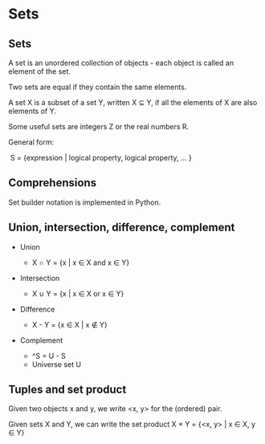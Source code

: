 # Sets

## Sets

A set is an unordered collection of objects - each object is called an element of the set.

Two sets are equal if they contain the same elements.

A set X is a subset of a set Y, written X ⊆ Y, if all the elements of X are also elements of Y.

Some useful sets are integers Z or the real numbers R.

General form:

​	S = {expression | logical property, logical property, ... }

## Comprehensions

Set builder notation is implemented in Python.

## Union, intersection, difference, complement

* Union
  * X ∩ Y = {x | x ∈ X and x ∈ Y}

* Intersection
  * X ∪ Y = {x | x ∈ X or x ∈ Y}
* Difference
  * X - Y = {x ∈ X | x ∉ Y}
* Complement
  * ^S = U - S
  * Universe set U

## Tuples and set product

Given two objects x and y, we write <x, y> for the (ordered) pair.

Given sets X and Y, we can write the set product X × Y = {<x, y> | x ∈ X, y ∈ Y}

